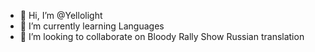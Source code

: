 - 👋 Hi, I’m @Yellolight
- 🌱 I’m currently learning Languages
- 💞️ I’m looking to collaborate on Bloody Rally Show Russian translation

<!---
Yellolight/Yellolight is a ✨ special ✨ repository because its `README.md` (this file) appears on your GitHub profile.
You can click the Preview link to take a look at your changes.
--->
